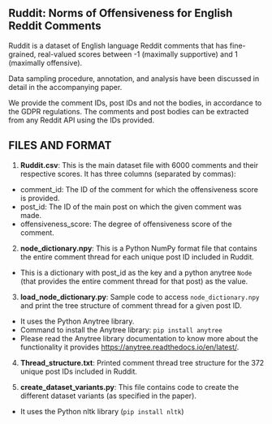 Ruddit: Norms of Offensiveness for English Reddit Comments
----------------------------------------------------------

Ruddit is a dataset of English language Reddit comments that has fine-grained, real-valued scores between -1 (maximally supportive) and 1 (maximally offensive).

Data sampling procedure, annotation, and analysis have been discussed in detail in the accompanying paper.

We provide the comment IDs, post IDs and not the bodies, in accordance to the GDPR regulations. The comments and post bodies can be extracted from any Reddit API using the IDs provided. 

FILES AND FORMAT
----------------

1. **Ruddit.csv**: This is the main dataset file with 6000 comments and their respective scores. 
It has three columns (separated by commas):
- comment_id: The ID of the comment for which the offensiveness score is provided.
- post_id: The ID of the main post on which the given comment was made. 
- offensiveness_score: The degree of offensiveness score of the comment.

2. **node_dictionary.npy**: This is a Python NumPy format file that contains the entire comment thread for each unique post ID included in Ruddit.
- This is a dictionary with post_id as the key and a python anytree `Node` (that provides the entire comment thread for that post) as the value.

3. **load_node_dictionary.py**: Sample code to access `node_dictionary.npy` and print the tree structure of comment thread for a given post ID.
- It uses the Python Anytree library. 
- Command to install the Anytree library: `pip install anytree`
- Please read the Anytree library documentation to know more about the functionality it provides <https://anytree.readthedocs.io/en/latest/>. 

4. **Thread_structure.txt**: Printed comment thread tree structure for the 372 unique post IDs included in Ruddit.

5. **create_dataset_variants.py**: This file contains code to create the different dataset variants (as specified in the paper).
- It uses the Python nltk library (`pip install nltk`)